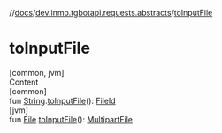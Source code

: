 //[docs](../../index.md)/[dev.inmo.tgbotapi.requests.abstracts](index.md)/[toInputFile](to-input-file.md)



# toInputFile  
[common, jvm]  
Content  
[common]  
fun [String](https://kotlinlang.org/api/latest/jvm/stdlib/kotlin/-string/index.html).[toInputFile](to-input-file.md)(): [FileId](-file-id/index.md)  
[jvm]  
fun [File](https://docs.oracle.com/javase/8/docs/api/java/io/File.html).[toInputFile](index.md#%5Bdev.inmo.tgbotapi.requests.abstracts%2F%2FtoInputFile%2Fjava.io.File%23%2FPointingToDeclaration%2F%5D%2FFunctions%2F745855401)(): [MultipartFile](-multipart-file/index.md)  



